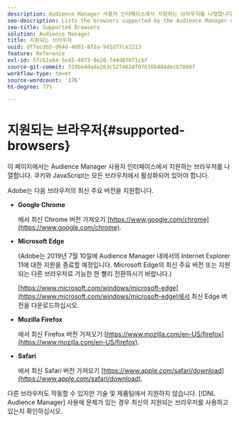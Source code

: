 ```yaml
---
description: Audience Manager 사용자 인터페이스에서 지원하는 브라우저를 나열합니다. 쿠키와 JavaScript는 모든 브라우저에서 활성화되어 있어야 합니다.
seo-description: Lists the browsers supported by the Audience Manager user interface. Cookies and JavaScript must be enabled on all browsers.
seo-title: Supported Browsers
solution: Audience Manager
title: 지원되는 브라우저
uuid: dffecdb5-d94d-4001-8f2a-9d1d77ce2213
feature: Reference
exl-id: 5fcb1a64-5e45-4973-9e20-7d4d07071cbf
source-git-commit: 319be4dade263c5274624f07616b404decb7066f
workflow-type: tm+mt
source-wordcount: '176'
ht-degree: 77%

---
```


# 지원되는 브라우저{#supported-browsers}

이 페이지에서는 Audience Manager 사용자 인터페이스에서 지원하는 브라우저를 나열합니다. 쿠키와 JavaScript는 모든 브라우저에서 활성화되어 있어야 합니다.

<!-- 

c_supported_browsers.xml

 -->

Adobe는 다음 브라우저의 최신 주요 버전을 지원합니다.

* **Google Chrome**

   에서 최신 Chrome 버전 가져오기 [https://www.google.com/chrome](https://www.google.com/chrome).

* **Microsoft Edge**

   (Adobe는 2019년 7월 10일에 Audience Manager 내에서의 Internet Explorer 11에 대한 지원을 종료할 예정입니다. Microsoft Edge의 최신 주요 버전 또는 지원되는 다른 브라우저로 가능한 한 빨리 전환하시기 바랍니다.)

   [https://www.microsoft.com/windows/microsoft-edge](https://www.microsoft.com/windows/microsoft-edge)에서 최신 Edge 버전을 다운로드하십시오.

* **Mozilla Firefox**

   에서 최신 Firefox 버전 가져오기 [https://www.mozilla.com/en-US/firefox](https://www.mozilla.com/en-US/firefox).

* **Safari**

   에서 최신 Safari 버전 가져오기 [https://www.apple.com/safari/download](https://www.apple.com/safari/download).

다른 브라우저도 작동할 수 있지만 기술 및 제품팀에서 지원하지 않습니다. [!DNL Audience Manager] 사용에 문제가 있는 경우 최신의 지원되는 브라우저를 사용하고 있는지 확인하십시오.
